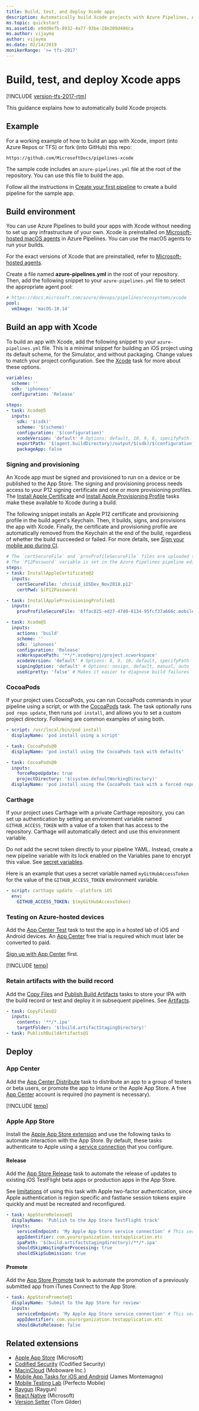 ```yaml
---
title: Build, test, and deploy Xcode apps
description: Automatically build Xcode projects with Azure Pipelines, Azure DevOps, & Team Foundation Server
ms.topic: quickstart
ms.assetid: e9dd0efb-8932-4a77-93be-28e209d486ca
ms.author: vijayma
author: vijayma
ms.date: 02/14/2019
monikerRange: '>= tfs-2017'
---
```


# Build, test, and deploy Xcode apps

[!INCLUDE [version-tfs-2017-rtm](../includes/version-tfs-2017-rtm.md)]

This guidance explains how to automatically build Xcode projects.

## Example

For a working example of how to build an app with Xcode, import (into Azure Repos or TFS) or fork (into GitHub) this repo:

```
https://github.com/MicrosoftDocs/pipelines-xcode
```

The sample code includes an `azure-pipelines.yml` file at the root of the repository. You can use this file to build the app.

Follow all the instructions in [Create your first pipeline](../create-first-pipeline.md) to create a build pipeline for the sample app.

## Build environment

You can use Azure Pipelines to build your apps with Xcode without needing to set up any infrastructure of your own. Xcode is preinstalled on [Microsoft-hosted macOS agents](../agents/hosted.md) in Azure Pipelines. You can use the macOS agents to run your builds.

For the exact versions of Xcode that are preinstalled, refer to [Microsoft-hosted agents](../agents/hosted.md#software).

Create a file named **azure-pipelines.yml** in the root of your repository. Then, add the following snippet to your `azure-pipelines.yml` file to select the appropriate agent pool:

```yaml
# https://docs.microsoft.com/azure/devops/pipelines/ecosystems/xcode
pool:
  vmImage: 'macOS-10.14'
```

## Build an app with Xcode

To build an app with Xcode, add the following snippet to your `azure-pipelines.yml` file. This is a minimal snippet for building an iOS project using its default scheme, for the Simulator, and without packaging. Change values to match your project configuration. See the [Xcode](../tasks/build/xcode.md) task for more about these options.

```yaml
variables:
  scheme: ''
  sdk: 'iphoneos'
  configuration: 'Release'

steps:
- task: Xcode@5
  inputs:
    sdk: '$(sdk)'
    scheme: '$(scheme)'
    configuration: '$(configuration)'
    xcodeVersion: 'default' # Options: default, 10, 9, 8, specifyPath
    exportPath: '$(agent.buildDirectory)/output/$(sdk)/$(configuration)'
    packageApp: false
```

### Signing and provisioning

An Xcode app must be signed and provisioned to run on a device or be published to the App Store. The signing and provisioning process needs access to your P12 signing certificate and one or more provisioning profiles. The [Install Apple Certificate](../tasks/utility/install-apple-certificate.md) and [Install Apple Provisioning Profile](../tasks/utility/install-apple-provisioning-profile.md) tasks make these available to Xcode during a build.

The following snippet installs an Apple P12 certificate and provisioning profile in the build agent's Keychain. Then, it builds, signs, and provisions the app with Xcode. Finally, the certificate and provisioning profile are automatically removed from the Keychain at the end of the build, regardless of whether the build succeeded or failed. For more details, see [Sign your mobile app during CI](../apps/mobile/app-signing.md).

```yaml
# The `certSecureFile` and `provProfileSecureFile` files are uploaded to the Azure Pipelines secure files library where they are encrypted.
# The `P12Password` variable is set in the Azure Pipelines pipeline editor and marked 'secret' to be encrypted.
steps:
- task: InstallAppleCertificate@2
  inputs:
    certSecureFile: 'chrisid_iOSDev_Nov2018.p12'
    certPwd: $(P12Password)

- task: InstallAppleProvisioningProfile@1
  inputs:
    provProfileSecureFile: '6ffac825-ed27-47d0-8134-95fcf37a666c.mobileprovision'

- task: Xcode@5
  inputs:
    actions: 'build'
    scheme: ''
    sdk: 'iphoneos'
    configuration: 'Release'
    xcWorkspacePath: '**/*.xcodeproj/project.xcworkspace'
    xcodeVersion: 'default' # Options: 8, 9, 10, default, specifyPath
    signingOption: 'default' # Options: nosign, default, manual, auto
    useXcpretty: 'false' # Makes it easier to diagnose build failures
```

### CocoaPods

If your project uses CocoaPods, you can run CocoaPods commands in your pipeline using a script, or with the [CocoaPods](../tasks/package/cocoapods.md) task. The task optionally runs `pod repo update`, then runs `pod install`, and allows you to set a custom project directory. Following are common examples of using both.

```yaml
- script: /usr/local/bin/pod install
  displayName: 'pod install using a script'

- task: CocoaPods@0
  displayName: 'pod install using the CocoaPods task with defaults'

- task: CocoaPods@0
  inputs:
    forceRepoUpdate: true
    projectDirectory: '$(system.defaultWorkingDirectory)'
  displayName: 'pod install using the CocoaPods task with a forced repo update and a custom project directory'
```

### Carthage

If your project uses Carthage with a private Carthage repository,
you can set up authentication by setting an environment variable named
`GITHUB_ACCESS_TOKEN` with a value of a token that has access to the repository.
Carthage will automatically detect and use this environment variable.

Do not add the secret token directly to your pipeline YAML.
Instead, create a new pipeline variable with its lock enabled on the Variables pane to encrypt this value.
See [secret variables](../process/variables.md#secret-variables).

Here is an example that uses a secret variable named `myGitHubAccessToken` for the value of the `GITHUB_ACCESS_TOKEN` environment variable.

```yaml
- script: carthage update --platform iOS
  env:
    GITHUB_ACCESS_TOKEN: $(myGitHubAccessToken)
```

### Testing on Azure-hosted devices

Add the [App Center Test](../tasks/test/app-center-test.md) task to test the app in a hosted lab of iOS and Android devices. An [App Center](https://appcenter.ms) free trial is required which must later be converted to paid. 

[Sign up with App Center](https://appcenter.ms/signup?utm_source=DevOps&utm_medium=Azure&utm_campaign=docs) first.

[!INCLUDE [temp](../tasks/includes/yaml/AppCenterTestV1.md)]

### Retain artifacts with the build record

Add the [Copy Files](../tasks/utility/copy-files.md) and [Publish Build Artifacts](../tasks/utility/publish-build-artifacts.md) tasks
to store your IPA with the build record or test and deploy it in subsequent pipelines. See [Artifacts](../artifacts/pipeline-artifacts.md).

```yaml
- task: CopyFiles@2
  inputs:
    contents: '**/*.ipa'
    targetFolder: '$(build.artifactStagingDirectory)'
- task: PublishBuildArtifacts@1
```

## Deploy

### App Center

Add the [App Center Distribute](../tasks/deploy/app-center-distribute.md) task to distribute an app to a group of testers or beta users,
or promote the app to Intune or the Apple App Store. A free [App Center](https://appcenter.ms) account is required (no payment is necessary).

[!INCLUDE [temp](../tasks/includes/yaml/AppCenterDistributeV1.md)]

### Apple App Store

Install the [Apple App Store extension](https://marketplace.visualstudio.com/items?itemName=ms-vsclient.app-store)
and use the following tasks to automate interaction with the App Store. By default, these tasks authenticate to Apple
using a [service connection](..//library/service-endpoints.md) that you configure.

#### Release

Add the [App Store Release](https://marketplace.visualstudio.com/items?itemName=ms-vsclient.app-store#user-content-app-store-release)
task to automate the release of updates to existing iOS TestFlight beta apps or production apps in the App Store.

See [limitations](https://marketplace.visualstudio.com/items?itemName=ms-vsclient.app-store)
of using this task with Apple two-factor authentication,
since Apple authentication is region specific and
fastlane session tokens expire quickly and must be recreated and reconfigured.

```yaml
- task: AppStoreRelease@1
  displayName: 'Publish to the App Store TestFlight track'
  inputs:
    serviceEndpoint: 'My Apple App Store service connection' # This service connection must be added by you
    appIdentifier: com.yourorganization.testapplication.etc
    ipaPath: '$(build.artifactstagingdirectory)/**/*.ipa'
    shouldSkipWaitingForProcessing: true
    shouldSkipSubmission: true
```

#### Promote

Add the [App Store Promote](https://marketplace.visualstudio.com/items?itemName=ms-vsclient.app-store#user-content-app-store-promote)
task to automate the promotion of a previously submitted app from iTunes Connect to the App Store.

```yaml
- task: AppStorePromote@1
  displayName: 'Submit to the App Store for review'
  inputs:
    serviceEndpoint: 'My Apple App Store service connection' # This service connection must be added by you
    appIdentifier: com.yourorganization.testapplication.etc
    shouldAutoRelease: false
```

## Related extensions

- [Apple App Store](https://marketplace.visualstudio.com/items?itemName=ms-vsclient.app-store) (Microsoft)
- [Codified Security](https://marketplace.visualstudio.com/items?itemName=codifiedsecurity.CodifiedSecurity) (Codified Security)  
- [MacinCloud](https://marketplace.visualstudio.com/items?itemName=moboware.macincloud) (Moboware Inc.)
- [Mobile App Tasks for iOS and Android](https://marketplace.visualstudio.com/items?itemName=vs-publisher-473885.motz-mobile-buildtasks) (James Montemagno)  
- [Mobile Testing Lab](https://marketplace.visualstudio.com/items?itemName=Perfecto.PerfectoCQ) (Perfecto Mobile)
- [Raygun](https://marketplace.visualstudio.com/items?itemName=Raygun.vsts-extension) (Raygun)
- [React Native](https://marketplace.visualstudio.com/items?itemName=ms-vsclient.react-native-extension) (Microsoft)  
- [Version Setter](https://marketplace.visualstudio.com/items?itemName=tomgilder.version-setter) (Tom Gilder)
